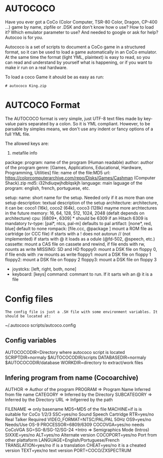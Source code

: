 # AUTOCOCO

Have you ever got a CoCo (Color Computer, TSR-80 Color, Dragon, CP-400 ...)  game by name, zipfile or .DSK and don't know how o use? How to load it? Which emulator parameter to use? And needed to google or ask for help? Autocoo is for you.

Autococo is a set of scripts to document a CoCo game in a structured format, so it can be used to load a game automatically in an CoCo emulator. At the same time the format (light YML, plaintext) is easy to read, so you can read and understand by yourself what is happening, or if you want to make ir run on a real hardware.

To load a coco Game it ahould be as easy as run:

	# autococo King.zip

# AUTCOCO Format

The AUTOCOCO format is very simple, just UTF-8 text files made by key-value pairs separated by a colon. So it is YML compliant. However, to be parsable by simples means, we don't use any indent or fancy options of a full YML file.

The allowed keys are:

1) metafile info

package:
  program: name of the program (Human readable)
  author: author of the program
  genre: [Games, Applications, Educational, Hardware, Programming, Utilities]
  file: name of the file:MD5
  url: https://colorcomputerarchive.com/repo/Disks/Games/Cashman (Computer Shack).zip
  md5: i32hdiuqwjhdblqskjh
  language: main laguage of the program: english, french, portuguese, etc.

setup:
  name: short name for the setup. Needed only if it as more than one setup
  description: textual description of the setup
  architecture: architecture, it can be: coco1 (16k), coco2 (64k), coco3 (128k) mayme more archtectures in the future
  memory: 16, 64, 128, 512, 1024, 2048 (defalt depends on architecture)
  cpu: [6809*, 6309] * should be 6309 if an Hitach 6309 is mandatory
  tv-type: [pal*, ntcs, pal-m] defaults to pal
  artifact: [none*, red, blue] default to none
  rompack: [file.ccc, @package ]  mount a ROM file as cartridge (or CCC file)
        if starts with a ! does not autorun
	// (not implemented) if starts  with @ it loads as a odule (@fd-502, @speech, etc.)
  cassette: mount a CAS file on cassete and rewind, if file ends with rw, nounts as write
MISSING: SD and HD
  floppy0: mount a DSK file on floppy 0, if file ends with :rw mounts as write
  floppy1: mount a DSK file on floppy 1
  floppy2: mount a DSK file on floppy 2
  floppy3: mount a DSK file on floppy 3
* joystcks: [left, right, both, none]
* keyboard: [keys]
  command: commant to run. If it sarts wih an @ it is a file

# Config files

	The config file is just a .SH file with some environment variables. It should be located at:

~/.autococo
scripts/autcoco.config

## Config variables
AUTOCOCODIR=Directory where autococo script is located
SCRIPTDIR=normaly $AUTOCOCODIR/scripts
DATABASEDIR=normaly $AUTOCOCODIR/database
WORKDIR=directory to extract/work files

## Infering program from name (Cocoarchive)
AUTHOR => Author of the program
PROGRAM => Program Name Inferred from file name
CATEGORY => Inferred by the Directory
SUBCATEGORY => Inferred by the Directory
URL => Infgerred by the path

FILENAME => only basename
MD5=MD5 of the file
MACHINE=if is is suitable for CoCo 1/2/3
SSC=yes/no Sound Speech Cartridge
RTR=yes/no Real Talker Required
VIDEO_FORMAT=NTSC/PAL/PAL 50Hz
OS9=yes/no Needs/Use OS-9
PROCESSOR=6809/6309
COCOVGA=yes/no needs CoCoVGA
SG=SG-8/SG-12/SG-24 +Intro => Semigraphics Mode (Intros)
SIXXIE=yes/no
ALT=yes/no Alternate version
COCOPORT=yes/no Port from other plattaform
LANGUAGE=English/Portuguese/French
TRANSLATION=yes/no if is a translation
CHEAT=yes/no it is a cheated version
TEXT=yex/no text version
PORT=COCO/ZXSPECTRUM


